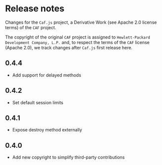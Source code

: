 # Release notes

Changes for the `Caf.js` project, a Derivative Work (see Apache 2.0 license terms) of the `CAF` project.

The  copyright of the original `CAF` project is assigned to `Hewlett-Packard Development Company, L.P.` and, to respect the terms of the `CAF` license (Apache 2.0), we track changes after `Caf.js` first release here.

## 0.4.4
 - Add support for delayed methods

## 0.4.2
 - Set default session limits

## 0.4.1
 - Expose destroy method externally

## 0.4.0
 - Add new copyright to simplify third-party contributions
